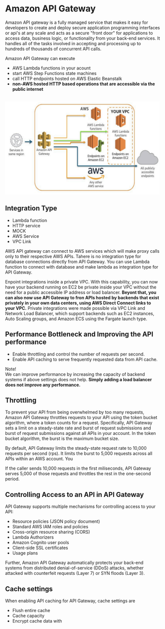 # Amazon API Gateway

Amazon API gateway is a fully managed service that makes it easy for developers to create and deploy secure application programming interfaces or api's at any scale and acts as a secure "front door" for applications to access data, business logic, or functionality from your back-end services. It handles all of the tasks involved in accepting and processing up to hundreds of thousands of concurrent API calls.

Amazon API Gateway can execute

- AWS Lambda functions in your acount
- start AWS Step Functions state machines
- call HTTP endpoints hosted on AWS Elastic Beanstalk
- **non-AWS hosted HTTP based operations that are accessible via the public internet**

<br/>
<img src="./diagram/APIG.png" width="500" height="300">

<br/>

## Integration Type

- Lambda function
- HTTP service
- MOCK
- AWS Service
- VPC Link

AWS API gateway can connect to AWS services which will make proxy calls only to their respective AWS APIs. Tahere is no integration type for database connections directly from API Gateway. You can use Lambda function to connect with database and make lambda as integration type for API Gateway.

Enpoint integrations inside a private VPC. With this capability, you can now have your backend running on EC2 be private inside your VPC without the need for a public accessible IP address or load balancer. **Beyont that, you can also now use API Gateway to fron APIs hosted by backends that exist privately in your own data centers, using AWS Direct Connect links to your VPC.** Private integrations were made possible via VPC Link and Network Load Balancer, which support backends such as EC2 instances, Auto Scaling groups, and Amazon ECS using the Fargate launch type.

## Performance Bottleneck and Improving the API performance

- Enable throttling and control the number of requests per second.
- Enable API caching to serve frequently requested data from API cache.

Note!  
We can improve performance by increasing the capacity of backend systems if above settings does not help. **Simply adding a load balancer does not improve any performance.**

## Throttling

To prevent your API from being overwhelmed by too many requests, Amazon API Gateway throttles requests to your API using the token bucket algorithm, where a token counts for a request. Specifically, API Gateway sets a limit on a steady-state rate and burst of request submissions and burst of request submissions against all APIs in your account. In the token bucket algorithm, the burst is the maximum bucket size.

By default, API Gateway limits the steady-state request rate to 10,000 requests per second (rps). It limits the burst to 5,000 requests across all APIs within an AWS account. You

If the caller sends 10,000 requests in the first miliseconds, API Gateway serves 5,000 of those requests and throttles the rest in the one-second period.

## Controlling Access to an API in API Gateway

API Gateway supports multiple mechanisms for controlling access to your API:

- Resource policies (JSON policy document)
- Standard AWS IAM roles and policies
- Cross-origin resource sharing (CORS)
- Lambda Authorizers
- Amazon Cognito user pools
- Client-side SSL certificates
- Usage plans

Further, Amazon API Gateway automatically protects your back-end systems from distributed denial-of-service (DDoS) attacks, whether attacked with counterfeit requests (Layer 7) or SYN floods (Layer 3).

## Cache settings

When enabling API caching for API Gateway, cache settings are

- Flush entire cache
- Cache capacity
- Encrypt cache data with
